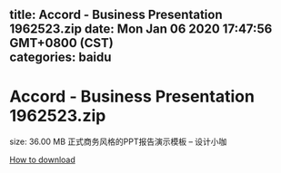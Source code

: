 
title: Accord - Business Presentation 1962523.zip
date: Mon Jan 06 2020 17:47:56 GMT+0800 (CST)    
categories: baidu
---

# Accord - Business Presentation 1962523.zip
size: 36.00 MB
 正式商务风格的PPT报告演示模板 – 设计小咖
 

[How to download](https://bpcam.bemobtrk.com/go/2ceec3aa-1ca2-46d6-b9ff-aaa5c184517c?jno=690)